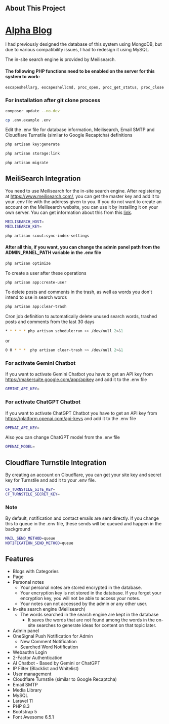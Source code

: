 ## About This Project
# <a href="https://alphablog.dev>" target="_blank">Alpha Blog</a>

I had previously designed the database of this system using MongoDB, but due to various compatibility issues, I had to redesign it using MySQL.

The in-site search engine is provided by Meilisearch.


#### The following PHP functions need to be enabled on the server for this system to work:

```bash
escapeshellarg, escapeshellcmd, proc_open, proc_get_status, proc_close 
```

### For installation after git clone process

```bash
composer update --no-dev
```

```bash
cp .env.example .env
```

Edit the .env file for database information, Meilisearch, Email SMTP and Cloudflare Turnstile (similar to Google Recaptcha) definitions

```bash
php artisan key:generate
```

```bash
php artisan storage:link
```

```bash
php artisan migrate
```

## MeiliSearch Integration
You need to use Meilisearch for the in-site search engine. After registering at https://www.meilisearch.com/, you can get the master key and add it to your .env file with the address given to you. If you do not want to create an account on the Meilisearch website, you can use it by installing it on your own server. You can get information about this from this [link](https://niyazi.net/en/meilisearch-and-laravel-integration).


```bash
MEILISEARCH_HOST=
MEILISEARCH_KEY=
```

```bash
php artisan scout:sync-index-settings
```

#### After all this, if you want, you can change the admin panel path from the ADMIN_PANEL_PATH variable in the .env file

```bash
php artisan optimize
```

To create a user after these operations

```bash
php artisan app:create-user
```

To delete posts and comments in the trash, as well as words you don't intend to use in search words

```bash
php artisan app:clear-trash
```

Cron job definition to automatically delete unused search words, trashed posts and comments from the last 30 days

```bash
* * * * * php artisan schedule:run >> /dev/null 2>&1
```

or
```bash
0 0 * * *  php artisan clear-trash >> /dev/null 2>&1
```

### For activate Gemini Chatbot
If you want to activate Gemini Chatbot you have to get an API key from https://makersuite.google.com/app/apikey and add it to the .env file

```bash
GEMINI_API_KEY=
```

### For activate ChatGPT Chatbot
If you want to activate ChatGPT Chatbot you have to get an API key from https://platform.openai.com/api-keys and add it to the .env file

```bash
OPENAI_API_KEY=
```

Also you can change ChatGPT model from the .env file

```bash
OPENAI_MODEL=
```

## Cloudflare Turnstile Integration
By creating an account on Cloudflare, you can get your site key and secret key for Turnstile and add it to your .env file.

```bash
CF_TURNSTILE_SITE_KEY=
CF_TURNSTILE_SECRET_KEY=
```

### Note
By default, notification and contact emails are sent directly. If you change this to queue in the .env file, these sends will be queued and happen in the background

```bash
MAIL_SEND_METHOD=queue
NOTIFICATION_SEND_METHOD=queue
```



## Features
- Blogs with Categories
- Page
- Personal notes
  - Your personal notes are stored encrypted in the database.
  - Your encryption key is not stored in the database. If you forget your encryption key, you will not be able to access your notes. 
  - Your notes can not accessed by the admin or any other user.
- In-site search engine (Meilisearch)
  - The words searched in the search engine are kept in the database
    - It saves the words that are not found among the words in the on-site searches to generate ideas for content on that topic later.
- Admin panel
- OneSignal Push Notification for Admin
  - New Comment Notification
  - Searched Word Notification
- Webauthn Login
- 2-Factor Authentication
- AI Chatbot - Based by Gemini or ChatGPT
- IP Filter (Blacklist and Whitelist)
- User management
- Cloudflare Turnstile (similar to Google Recaptcha)
- Email SMTP
- Media Library
- MySQL
- Laravel 11
- PHP 8.3
- Bootstrap 5
- Font Awesome 6.5.1

